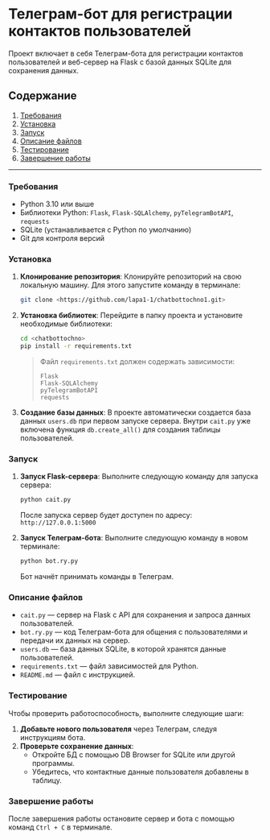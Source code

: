 # Телеграм-бот для регистрации контактов пользователей

Проект включает в себя Телеграм-бота для регистрации контактов пользователей и веб-сервер на Flask с базой данных SQLite для сохранения данных.

## Содержание

1. [Требования](#требования)
2. [Установка](#установка)
3. [Запуск](#запуск)
4. [Описание файлов](#описание-файлов)
5. [Тестирование](#тестирование)
6. [Завершение работы](#завершение-работы)

---

### Требования

- Python 3.10 или выше
- Библиотеки Python: `Flask`, `Flask-SQLAlchemy`, `pyTelegramBotAPI`, `requests`
- SQLite (устанавливается с Python по умолчанию)
- Git для контроля версий

### Установка

1. **Клонирование репозитория**: Клонируйте репозиторий на свою локальную машину. Для этого запустите команду в терминале:
    ```bash
    git clone <https://github.com/lapa1-1/chatbottochno1.git>
   

2. **Установка библиотек**: Перейдите в папку проекта и установите необходимые библиотеки:
    ```bash
    cd <chatbottochno>
    pip install -r requirements.txt
    ```
    > Файл `requirements.txt` должен содержать зависимости:
    > ```plaintext
    > Flask
    > Flask-SQLAlchemy
    > pyTelegramBotAPI
    > requests
    > ```

3. **Создание базы данных**: В проекте автоматически создается база данных `users.db` при первом запуске сервера. Внутри `cait.py` уже включена функция `db.create_all()` для создания таблицы пользователей.

### Запуск

1. **Запуск Flask-сервера**: Выполните следующую команду для запуска сервера:
    ```bash
    python cait.py
    ```
    После запуска сервер будет доступен по адресу: `http://127.0.0.1:5000`

2. **Запуск Телеграм-бота**: Выполните следующую команду в новом терминале:
    ```bash
    python bot.ry.py
    ```
    Бот начнёт принимать команды в Телеграм.

### Описание файлов

- `cait.py` — сервер на Flask с API для сохранения и запроса данных пользователей.
- `bot.ry.py` — код Телеграм-бота для общения с пользователями и передачи их данных на сервер.
- `users.db` — база данных SQLite, в которой хранятся данные пользователей.
- `requirements.txt` — файл зависимостей для Python.
- `README.md` — файл с инструкцией.

### Тестирование

Чтобы проверить работоспособность, выполните следующие шаги:

1. **Добавьте нового пользователя** через Телеграм, следуя инструкциям бота.
2. **Проверьте сохранение данных**:
   - Откройте БД с помощью DB Browser for SQLite или другой программы.
   - Убедитесь, что контактные данные пользователя добавлены в таблицу.

### Завершение работы

После завершения работы остановите сервер и бота с помощью команд `Ctrl + C` в терминале.

